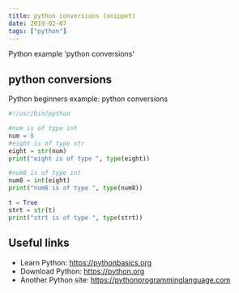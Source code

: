 ```yaml
---
title: python conversions (snippet)
date: 2019-02-07
tags: ["python"]
---
```

Python example 'python conversions'


## python conversions

Python beginners example: python conversions

```python
#!/usr/bin/python

#num is of type int
num = 8 
#eight is of type str
eight = str(num)
print("eight is of type ", type(eight))

#num8 is of type int 
num8 = int(eight)
print("num8 is of type ", type(num8))

t = True
strt = str(t)
print("strt is of type ", type(strt))

```

## Useful links

- Learn Python: https://pythonbasics.org
- Download Python: https://python.org
- Another Python site: https://pythonprogramminglanguage.com

